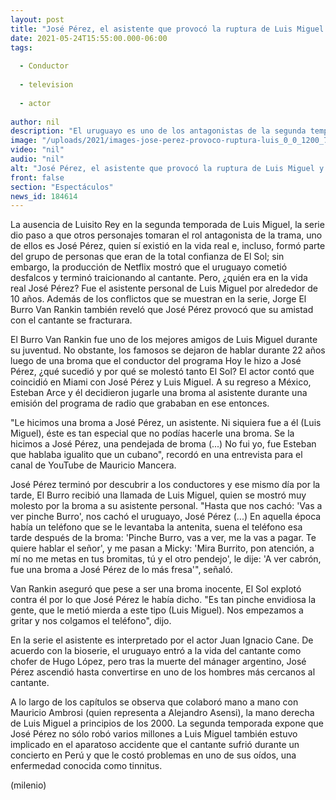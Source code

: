```yaml
---
layout: post
title: "José Pérez, el asistente que provocó la ruptura de Luis Miguel y 'El Burro' Van Rankin"
date: 2021-05-24T15:55:00.000-06:00
tags:
  
  - Conductor
  
  - television
  
  - actor
  
author: nil
description: "El uruguayo es uno de los antagonistas de la segunda temporada de 'Luis Miguel, la serie'; conoce aquí más de su relación en la vida real con el cantante. "
image: "/uploads/2021/images-jose-perez-provoco-ruptura-luis_0_0_1200_747.jpg"
video: "nil"
audio: "nil"
alt: "José Pérez, el asistente que provocó la ruptura de Luis Miguel y 'El Burro' Van Rankin"
front: false
section: "Espectáculos"
news_id: 184614
---
```


La ausencia de Luisito Rey en la segunda temporada de Luis Miguel, la serie dio paso a que otros personajes tomaran el rol antagonista de la trama, uno de ellos es José Pérez, quien sí existió en la vida real e, incluso, formó parte del grupo de personas que eran de la total confianza de El Sol; sin embargo, la producción de Netflix mostró que el uruguayo cometió desfalcos y terminó traicionando al cantante. Pero, ¿quién era en la vida real José Pérez? Fue el asistente personal de Luis Miguel por alrededor de 10 años. Además de los conflictos que se muestran en la serie, Jorge El Burro Van Rankin también reveló que José Pérez provocó que su amistad con el cantante se fracturara. 

El Burro Van Rankin fue uno de los mejores amigos de Luis Miguel durante su juventud. No obstante, los famosos se dejaron de hablar durante 22 años luego de una broma que el conductor del programa Hoy le hizo a José Pérez, ¿qué sucedió y por qué se molestó tanto El Sol? El actor contó que coincidió en Miami con José Pérez y Luis Miguel. A su regreso a México, Esteban Arce y él decidieron jugarle una broma al asistente durante una emisión del programa de radio que grababan en ese entonces.  

"Le hicimos una broma a José Pérez, un asistente. Ni siquiera fue a él (Luis Miguel), éste es tan especial que no podías hacerle una broma. Se la hicimos a José Pérez, una pendejada de broma (...) No fui yo, fue Esteban que hablaba igualito que un cubano", recordó en una entrevista para el canal de YouTube de Mauricio Mancera​.  

 José Pérez terminó por descubrir a los conductores y ese mismo día por la tarde, El Burro recibió una llamada de Luis Miguel, quien se mostró muy molesto por la broma a su asistente personal.  "Hasta que nos cachó: 'Vas a ver pinche Burro', nos cachó el uruguayo, José Pérez (...) En aquella época había un teléfono que se le levantaba la antenita, suena el teléfono esa tarde después de la broma: 'Pinche Burro, vas a ver, me la vas a pagar. Te quiere hablar el señor', y me pasan a Micky: 'Mira Burrito, pon atención, a mí no me metas en tus bromitas, tú y el otro pendejo', le dije: 'A ver cabrón, fue una broma a José Pérez de lo más fresa'", señaló. 

Van Rankin aseguró que pese a ser una broma inocente, El Sol explotó contra él por lo que José Pérez le había dicho. "Es tan pinche envidiosa la gente, que le metió mierda a este tipo (Luis Miguel). Nos empezamos a gritar y nos colgamos el teléfono", dijo.  

En la serie el asistente es interpretado por el actor Juan Ignacio Cane. De acuerdo con la bioserie, el uruguayo entró a la vida del cantante como chofer de Hugo López, pero tras la muerte del mánager argentino, José Pérez ascendió hasta convertirse en uno de los hombres más cercanos al cantante.  

A lo largo de los capítulos se observa que colaboró mano a mano con Mauricio Ambrosi (quien representa a Alejandro Asensi), la mano derecha de Luis Miguel a principios de los 2000. La segunda temporada expone que ​José Pérez no sólo robó varios millones a Luis Miguel también estuvo implicado en el aparatoso accidente que el cantante sufrió durante un concierto en Perú y que le costó problemas en uno de sus oídos, una enfermedad conocida como tinnitus.

(milenio)

